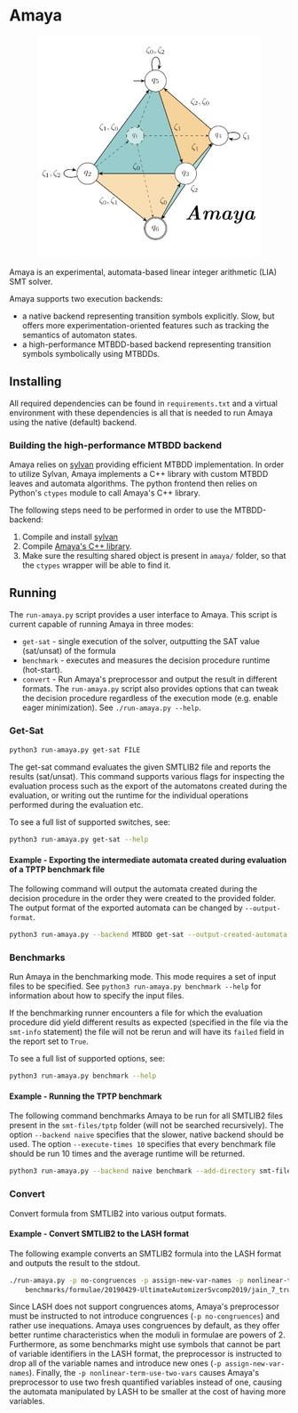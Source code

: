 # Amaya

<p align="center">
  <img src="https://github.com/MichalHe/amaya/blob/b14829f48011e50b0c73f98fa06c53adfd9242b8/extras/amaya_logo.png?raw=true" />
</p>

Amaya is an experimental, automata-based linear integer arithmetic (LIA) SMT solver.

Amaya supports two execution backends:
- a native backend representing transition symbols explicitly. Slow, but offers more experimentation-oriented features such as tracking the semantics of automaton states.
- a high-performance MTBDD-based backend representing transition symbols symbolically using MTBDDs.

## Installing
All required dependencies can be found in `requirements.txt` and a virtual environment with these dependencies is all that
is needed to run Amaya using the native (default) backend.

### Building the high-performance MTBDD backend
Amaya relies on [sylvan](https://github.com/trolando/sylvan) providing efficient MTBDD implementation. In order to utilize Sylvan, Amaya
implements a C++ library with custom MTBDD leaves and automata algorithms. The python frontend then relies on Python's `ctypes` module
to call Amaya's C++ library.

The following steps need to be performed in order to use the MTBDD-backend:
1) Compile and install [sylvan](https://github.com/trolando/sylvan)
2) Compile [Amaya's C++ library](https://github.com/MichalHe/learning-sylvan).
3) Make sure the resulting shared object is present in `amaya/` folder, so that the `ctypes` wrapper will be able to find it.

## Running
The `run-amaya.py` script provides a user interface to Amaya. This script is current capable of running Amaya in three modes:
- `get-sat`   - single execution of the solver, outputting the SAT value (sat/unsat) of the formula
- `benchmark` - executes and measures the decision procedure runtime (hot-start).
- `convert`   - Run Amaya's preprocessor and output the result in different formats.
The `run-amaya.py` script also provides options that can tweak the decision procedure regardless of the execution mode
(e.g. enable eager minimization). See `./run-amaya.py --help`.

### Get-Sat
```bash
python3 run-amaya.py get-sat FILE
```
The get-sat command evaluates the given SMTLIB2 file and reports the results (sat/unsat). This command supports various
flags for inspecting the evaluation process such as the export of the automatons created during the evaluation, or
writing out the runtime for the individual operations performed during the evaluation etc.

To see a full list of supported switches, see:
```bash
python3 run-amaya.py get-sat --help
```

#### Example - Exporting the intermediate automata created during evaluation of a TPTP benchmark file
The following command will output the automata created during the decision procedure in the order they were created to
the provided folder. The output format of the exported automata can be changed by `--output-format`.
```bash
python3 run-amaya.py --backend MTBDD get-sat --output-created-automata smt-files/tptp/ARI005\=1.smt2
```

### Benchmarks
Run Amaya in the benchmarking mode. This mode requires a set of input files to be specified. See `python3 run-amaya.py
benchmark --help` for information about how to specify the input files.

If the benchmarking runner encounters a file for which the evaluation procedure did yield different results as expected
(specified in the file via the `smt-info` statement) the file will not be rerun and will have its `failed` field in the
report set to `True`.

To see a full list of supported options, see:
```bash
python3 run-amaya.py benchmark --help
```

#### Example - Running the TPTP benchmark
The following command benchmarks Amaya to be run for all SMTLIB2 files present in the `smt-files/tptp` folder (will not be
searched recursively). The option `--backend naive` specifies that the slower, native backend should be used. The
option `--execute-times 10` specifies that every benchmark file should be run 10 times and the average runtime will be
returned.
```bash
python3 run-amaya.py --backend naive benchmark --add-directory smt-files/tptp/ --execute-times 10
```

### Convert
Convert formula from SMTLIB2 into various output formats.

#### Example - Convert SMTLIB2 to the LASH format
The following example converts an SMTLIB2 formula into the LASH format and outputs the result to the stdout.
```bash
./run-amaya.py -p no-congruences -p assign-new-var-names -p nonlinear-term-use-two-vars \
    benchmarks/formulae/20190429-UltimateAutomizerSvcomp2019/jain_7_true-unreach-call_true-no-overflow_false-termination.i_10.smt2
```

Since LASH does not support congruences atoms, Amaya's preprocessor must be instructed to not introduce congruences (`-p no-congruences`)
and rather use inequations. Amaya uses congruences by default, as they offer better runtime characteristics when the moduli in formulae
are powers of 2. Furthermore, as some benchmarks might use symbols that cannot be part of variable identifiers in the LASH format, the
preprocessor is instructed to drop all of the variable names and introduce new ones (`-p assign-new-var-names`). Finally,
the `-p nonlinear-term-use-two-vars` causes Amaya's preprocessor to use two fresh quantified variables instead of one, causing the automata
manipulated by LASH to be smaller at the cost of having more variables.
